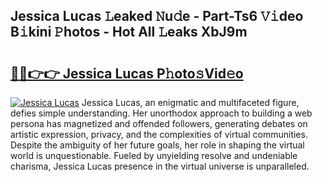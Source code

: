 ## Jessica Lucas 𝙻eaked 𝙽u𝚍e - Part-Ts6 𝚅𝚒deo B𝚒kini 𝙿hotos - Hot All 𝙻eaks XbJ9m

# <h2><a href="http://ld4100.urlbe.top/?page=Jessica+Lucas">🔗🔗👉👉 Jessica Lucas P𝚑oto𝚜Vid𝚎o</a></h2>

[![Jessica Lucas](https://i.imgur.com/eBuTRDB.gif)](http://ld4100.urlbe.top/?page=Jessica+Lucas)
Jessica Lucas, an enigmatic and multifaceted figure, defies simple understanding. Her unorthodox approach to building a web persona has magnetized and offended followers, generating debates on artistic expression, privacy, and the complexities of virtual communities. Despite the ambiguity of her future goals, her role in shaping the virtual world is unquestionable. Fueled by unyielding resolve and undeniable charisma, Jessica Lucas presence in the virtual universe is unparalleled.
